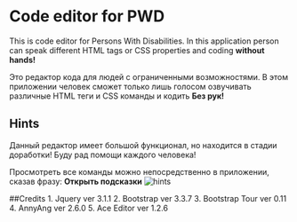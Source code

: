 # Code editor for PWD
This is code editor for Persons With Disabilities.
In this application person can speak different HTML tags or CSS properties and coding **without hands!**

Это редактор кода для людей с ограниченными возможностями.
В этом приложении человек сможет только лишь голосом озвучивать различные HTML теги и CSS команды и кодить **Без рук!**
 

## Hints

Данный редактор имеет большой функционал, но находится в стадии доработки! Буду рад помощи каждого человека!

Просмотреть все команды можно непосредственно в приложении, сказав фразу: **Открыть подсказки** 
![hints](https://github.com/lulliz/Code-editor-for-PWD/blob/master/Hints.png)



##Credits
    1. Jquery ver 3.1.1
    2. Bootstrap ver 3.3.7
    3. Bootstrap Tour ver 0.11
    4. AnnyAng ver 2.6.0
    5. Ace Editor ver 1.2.6
